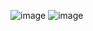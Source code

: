 ![image](https://github.com/user-attachments/assets/52d84c78-3ae2-4cb7-a58d-2fd7a4b8e2cc)
![image](https://github.com/user-attachments/assets/947ba953-70ae-4bb8-945f-bc794448c2b7)
